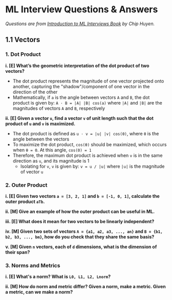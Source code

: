 # ML Interview Questions & Answers

*Questions are from [Introduction to ML Interviews Book](https://huyenchip.com/ml-interviews-book/) by Chip Huyen.*

## 1.1 Vectors

### 1. **Dot Product**

**i. [E] What’s the geometric interpretation of the dot product of two vectors?**

- The dot product represents the magnitude of one vector projected onto another, capturing the "shadow"/component of one vector in the direction of the other
- Mathematically, if `a` is the angle between vectors `A` and `B`, the dot product is given by:
  `A · B = |A| |B| cos(a)`
  where `|A|` and `|B|` are the magnitudes of vectors `A` and `B`, respectively

**ii. [E] Given a vector `u`, find a vector `v` of unit length such that the dot product of `u` and `v` is maximized.**

- The dot product is defined as `u · v = |u| |v| cos(θ)`, where `θ` is the angle between the vectors
- To maximize the dot product, `cos(θ)` should be maximized, which occurs when `θ = 0`. At this angle, `cos(0) = 1`
- Therefore, the maximum dot product is achieved when `v` is in the same direction as `u`, and its magnitude is 1
    - Isolating for `v`,  `v` is given by: `v = u / |u|` where `|u|` is the magnitude of vector `u`


### 2. **Outer Product**

**i. [E] Given two vectors `a = [3, 2, 1]` and `b = [-1, 0, 1]`, calculate the outer product `aTb`.**

**ii. [M] Give an example of how the outer product can be useful in ML.**

**iii. [E] What does it mean for two vectors to be linearly independent?**

**iv. [M] Given two sets of vectors `A = {a1, a2, a3, ..., an}` and `B = {b1, b2, b3, ..., bm}`, how do you check that they share the same basis?**

**v. [M] Given `n` vectors, each of `d` dimensions, what is the dimension of their span?**

### 3. **Norms and Metrics**

**i. [E] What's a norm? What is `L0, L1, L2, Lnorm`?**

**ii. [M] How do norm and metric differ? Given a norm, make a metric. Given a metric, can we make a norm?**
